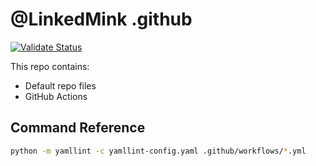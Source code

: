 # @LinkedMink .github 

[![Validate Status](https://github.com/LinkedMink/.github/actions/workflows/validate-main.yml/badge.svg)](https://github.com/LinkedMink/.github/actions?query=workflow%3A%validate-main%22)

This repo contains:

- Default repo files
- GitHub Actions

## Command Reference

```sh
python -m yamllint -c yamllint-config.yaml .github/workflows/*.yml
```
